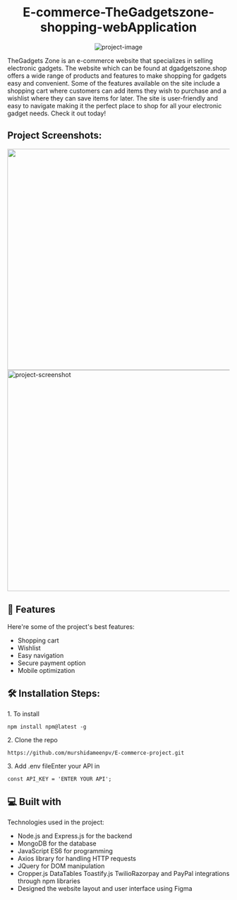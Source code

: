 <h1 align="center" id="title">E-commerce-TheGadgetszone-shopping-webApplication</h1>

<p align="center"><img src="https://dgadgetszone.shop" alt="project-image"></p>

<p id="description">TheGadgets Zone is an e-commerce website that specializes in selling electronic gadgets. The website which can be found at dgadgetszone.shop offers a wide range of products and features to make shopping for gadgets easy and convenient. Some of the features available on the site include a shopping cart where customers can add items they wish to purchase and a wishlist where they can save items for later. The site is user-friendly and easy to navigate making it the perfect place to shop for all your electronic gadget needs. Check it out today!</p>

<h2>Project Screenshots:</h2>

<img src="https://imgtr.ee/images/2023/08/04/eaf13b259599f4335787c15af9d10c9b.png" width="1000" height="500/">

<img src="https://imgtr.ee/images/2023/08/04/ae3fafb3f79b4597b9fde9bb20336dd0.png" alt="project-screenshot" width="1000" height="500/">

  
  
<h2>🧐 Features</h2>

Here're some of the project's best features:

*   Shopping cart
*   Wishlist
*   Easy navigation
*   Secure payment option
*   Mobile optimization

<h2>🛠️ Installation Steps:</h2>

<p>1. To install</p>

```
npm install npm@latest -g
```

<p>2. Clone the repo</p>

```
https://github.com/murshidameenpv/E-commerce-project.git
```

<p>3. Add .env fileEnter your API in</p>

```
const API_KEY = 'ENTER YOUR API';
```

  
  
<h2>💻 Built with</h2>

Technologies used in the project:

*   Node.js and Express.js for the backend
*   MongoDB for the database
*   JavaScript ES6 for programming
*   Axios library for handling HTTP requests
*   JQuery for DOM manipulation
*   Cropper.js DataTables Toastify.js TwilioRazorpay and PayPal integrations through npm libraries
*   Designed the website layout and user interface using Figma
